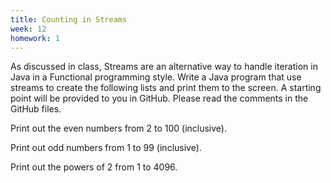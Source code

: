 ```yaml
---
title: Counting in Streams
week: 12
homework: 1
---
```

As discussed in class, Streams are an alternative way to handle iteration in Java in a Functional programming style.  Write a Java program that use streams to create the following lists and print them to the screen. A starting point will be provided to you in GitHub. Please read the comments in the GitHub files.

Print out the even numbers from 2 to 100 (inclusive).

Print out odd numbers from 1 to 99 (inclusive).

Print out the powers of 2 from 1 to 4096.
